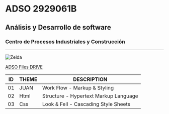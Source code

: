 # ADSO 2929061B

## Análisis y Desarrollo de software 

### Centro de Procesos Industriales y Construcción

---

![Zelda](https://tinyurl.com/ycxkf8hx)

[ADSO Files DRIVE](https://tinyurl.com/wnkk334u)

| ID | THEME | DESCRIPTION                          |
|--- |---    |---                                   |
|01  |JUAN   |Work Flow - Markup & Styling          |
|02  |Html   |Structure - Hypertext Markup Language |
|03  |Css    |Look & Fell - Cascading Style Sheets  |